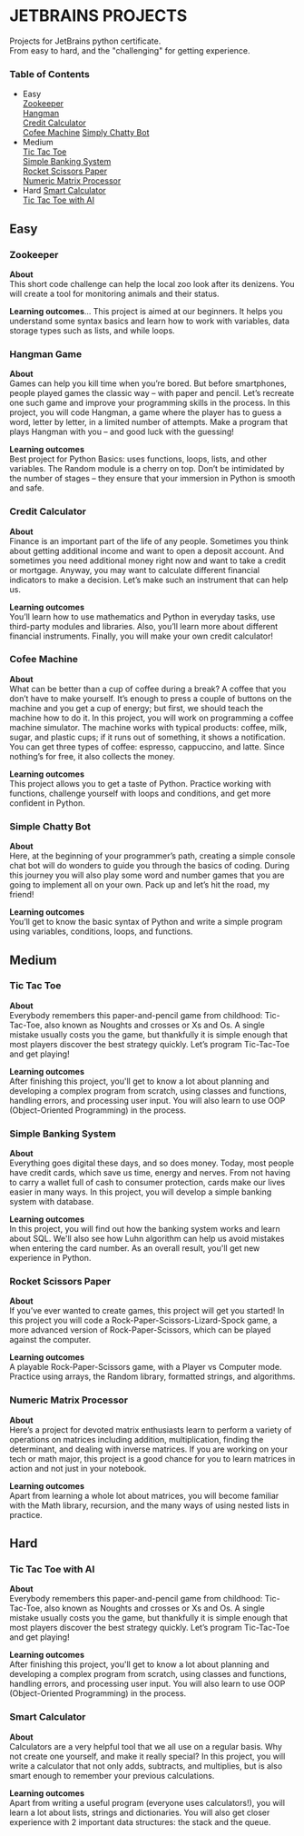 # JETBRAINS PROJECTS

Projects for JetBrains python certificate.   
From easy to hard, and the "challenging" for getting experience.

### Table of Contents
* Easy   
[Zookeeper](#zookeeper)   
[Hangman](#hangman-game)   
[Credit Calculator](#credit-calculator)   
[Cofee Machine](#cofee-machine) 
[Simply Chatty Bot](#simply-chatty-bot)   
* Medium   
[Tic Tac Toe](#zookeeper)   
[Simple Banking System](#zookeeper)   
[Rocket Scissors Paper](#rocket-scissors-paper)   
[Numeric Matrix Processor](#numeric-matrix-processor)   
* Hard
[Smart Calculator](#smart-calculator)   
[Tic Tac Toe with AI](#tic-tac-toe-with-ai)


## Easy

### Zookeeper

**About**   
This short code challenge can help the local zoo look after its denizens. You will create a tool for monitoring animals and their status.

**Learning outcomes**...
This project is aimed at our beginners. 
It helps you understand some syntax basics and learn how to work with variables, data storage types such as lists, and while loops.

### Hangman Game

**About**   
Games can help you kill time when you’re bored. But before smartphones, people played games the classic way – with paper and pencil. 
Let’s recreate one such game and improve your programming skills in the process. 
In this project, you will code Hangman, a game where the player has to guess a word, letter by letter, in a limited number of attempts. 
Make a program that plays Hangman with you – and good luck with the guessing!

**Learning outcomes**   
Best project for Python Basics: uses functions, loops, lists, and other variables. 
The Random module is a cherry on top. 
Don’t be intimidated by the number of stages – they ensure that your immersion in Python is smooth and safe.

### Credit Calculator

**About**   
Finance is an important part of the life of any people. Sometimes you think about getting additional income and want to open a deposit account. 
And sometimes you need additional money right now and want to take a credit or mortgage. 
Anyway, you may want to calculate different financial indicators to make a decision. 
Let’s make such an instrument that can help us.

**Learning outcomes**   
You’ll learn how to use mathematics and Python in everyday tasks, use third-party modules and libraries. 
Also, you’ll learn more about different financial instruments. 
Finally, you will make your own credit calculator!

### Cofee Machine

**About**   
What can be better than a cup of coffee during a break? A coffee that you don’t have to make yourself. 
It’s enough to press a couple of buttons on the machine and you get a cup of energy; but first, we should teach the machine how to do it. 
In this project, you will work on programming a coffee machine simulator. 
The machine works with typical products: coffee, milk, sugar, and plastic cups; if it runs out of something, it shows a notification. 
You can get three types of coffee: espresso, cappuccino, and latte. Since nothing’s for free, it also collects the money.

**Learning outcomes**   
This project allows you to get a taste of Python. 
Practice working with functions, challenge yourself with loops and conditions, and get more confident in Python.

### Simple Chatty Bot

**About**   
Here, at the beginning of your programmer’s path, creating a simple console chat bot will do wonders to guide you through the basics of coding. 
During this journey you will also play some word and number games that you are going to implement all on your own. 
Pack up and let’s hit the road, my friend!

**Learning outcomes**   
You’ll get to know the basic syntax of Python and write a simple program using variables, conditions, loops, and functions.

## Medium

### Tic Tac Toe

**About**   
Everybody remembers this paper-and-pencil game from childhood: 
Tic-Tac-Toe, also known as Noughts and crosses or Xs and Os. 
A single mistake usually costs you the game, but thankfully it is simple enough that most players discover the best strategy quickly. 
Let’s program Tic-Tac-Toe and get playing!

**Learning outcomes**   
After finishing this project, you'll get to know a lot about planning and developing a complex program from scratch, 
using classes and functions, handling errors, and processing user input. 
You will also learn to use OOP (Object-Oriented Programming) in the process.

### Simple Banking System

**About**   
Everything goes digital these days, and so does money. Today, most people have credit cards, which save us time, energy and nerves. 
From not having to carry a wallet full of cash to consumer protection, cards make our lives easier in many ways. 
In this project, you will develop a simple banking system with database.

**Learning outcomes**   
In this project, you will find out how the banking system works and learn about SQL.
We'll also see how Luhn algorithm can help us avoid mistakes when entering the card number. 
As an overall result, you'll get new experience in Python.

### Rocket Scissors Paper

**About**   
If you’ve ever wanted to create games, this project will get you started! 
In this project you will code a Rock-Paper-Scissors-Lizard-Spock game, a more advanced version of Rock-Paper-Scissors, which can be played against the computer.

**Learning outcomes**   
A playable Rock-Paper-Scissors game, with a Player vs Computer mode. 
Practice using arrays, the Random library, formatted strings, and algorithms.

### Numeric Matrix Processor

**About**   
Here’s a project for devoted matrix enthusiasts
learn to perform a variety of operations on matrices including addition, multiplication, finding the determinant, and dealing with inverse matrices. 
If you are working on your tech or math major, this project is a good chance for you to learn matrices in action and not just in your notebook.

**Learning outcomes**   
Apart from learning a whole lot about matrices, you will become familiar with the Math library, recursion, and the many ways of using nested lists in practice.

## Hard

### Tic Tac Toe with AI

**About**   
Everybody remembers this paper-and-pencil game from childhood: Tic-Tac-Toe, also known as Noughts and crosses or Xs and Os. A single mistake usually costs you the      game, but thankfully it is simple enough that most players discover the best strategy quickly. Let’s program Tic-Tac-Toe and get playing!

**Learning outcomes**   
After finishing this project, you'll get to know a lot about planning and developing a complex program from scratch, using classes and functions, handling errors, and processing user input. You will also learn to use OOP (Object-Oriented Programming) in the process.


### Smart Calculator

**About**   
Calculators are a very helpful tool that we all use on a regular basis. 
Why not create one yourself, and make it really special? 
In this project, you will write a calculator that not only adds, subtracts, and multiplies, but is also smart enough to remember your previous calculations.

**Learning outcomes**   
Apart from writing a useful program (everyone uses calculators!), you will learn a lot about lists, strings and dictionaries. 
You will also get closer experience with 2 important data structures: the stack and the queue.

